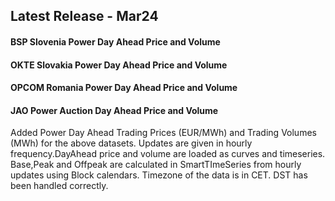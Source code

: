 ## Latest Release - Mar24

#### BSP Slovenia Power Day Ahead Price and Volume
#### OKTE Slovakia Power Day Ahead Price and Volume
#### OPCOM Romania Power Day Ahead Price and Volume
#### JAO Power Auction Day Ahead Price and Volume

Added Power Day Ahead Trading Prices (EUR/MWh) and Trading Volumes (MWh) for the above datasets.
Updates are given in hourly frequency.DayAhead price and volume are loaded as curves and timeseries. 
Base,Peak and Offpeak are calculated in SmartTImeSeries from hourly updates using Block calendars.
Timezone of the data is in CET. DST has been handled correctly.
